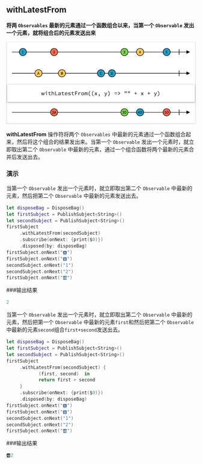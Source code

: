 ## withLatestFrom

**将两 `Observables` 最新的元素通过一个函数组合以来，当第一个 `Observable` 发出一个元素，就将组合后的元素发送出来**

![](/assets/Operator/Operators/withLatestFrom.png)

**withLatestFrom** 操作符将两个 `Observables` 中最新的元素通过一个函数组合起来，然后将这个组合的结果发出来。当第一个 `Observable` 发出一个元素时，就立即取出第二个 `Observable` 中最新的元素，通过一个组合函数将两个最新的元素合并后发送出去。

### 演示
当第一个 `Observable` 发出一个元素时，就立即取出第二个 `Observable` 中最新的元素，然后把第二个 `Observable` 中最新的元素发送出去。
```swift
let disposeBag = DisposeBag()
let firstSubject = PublishSubject<String>()
let secondSubject = PublishSubject<String>()
firstSubject
     .withLatestFrom(secondSubject)
     .subscribe(onNext: {print($0)})
     .disposed(by: disposeBag)
firstSubject.onNext("🅰️")
firstSubject.onNext("🅱️")
secondSubject.onNext("1")
secondSubject.onNext("2")
firstSubject.onNext("🆎")
```
###输出结果
```swift
2
```

当第一个 `Observable` 发出一个元素时，就立即取出第二个 `Observable` 中最新的元素，然后把第一个 `Observable` 中最新的元素`first`和然后把第二个 `Observable` 中最新的元素`second`组合`first+second`发送出去。
```swift
let disposeBag = DisposeBag()
let firstSubject = PublishSubject<String>()
let secondSubject = PublishSubject<String>()
firstSubject
     .withLatestFrom(secondSubject) { 
            (first, second)  in
            return first + second
     }
     .subscribe(onNext: {print($0)})
     .disposed(by: disposeBag)
firstSubject.onNext("🅰️")
firstSubject.onNext("🅱️")
secondSubject.onNext("1")
secondSubject.onNext("2")
firstSubject.onNext("🆎")
```
###输出结果
```swift
🆎2
```
